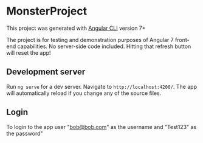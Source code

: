 # MonsterProject

This project was generated with [Angular CLI](https://github.com/angular/angular-cli) version 7+

The project is for testing and demonstration purposes of Angular 7 front-end capabilities. No server-side code included.
Hitting that refresh button will reset the app!

## Development server

Run `ng serve` for a dev server. Navigate to `http://localhost:4200/`. The app will automatically reload if you change any of the source files.

## Login

To login to the app user "bob@bob.com" as the username and "Test123" as the password"

